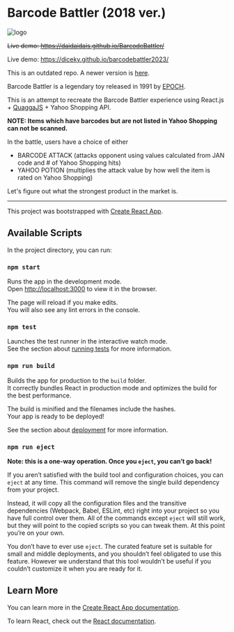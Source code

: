 # Barcode Battler (2018 ver.)

![logo](https://www.daisukeyukita.com/image/work44.png)

~~Live demo: https://daidaidais.github.io/BarcodeBattler/~~

Live demo: https://diceky.github.io/barcodebattler2023/

This is an outdated repo. A newer version is [here](https://github.com/diceky/barcodebattler2023).

Barcode Battler is a legendary toy released in 1991 by [EPOCH](https://epoch.jp/).

This is an attempt to recreate the Barcode Battler experience using React.js + [QuaggaJS](https://serratus.github.io/quaggaJS/) + Yahoo Shopping API.

**NOTE: Items which have barcodes but are not listed in Yahoo Shopping can not be scanned.**

In the battle, users have a choice of either
- BARCODE ATTACK (attacks opponent using values calculated from JAN code and # of Yahoo Shopping hits)
- YAHOO POTION (multiplies the attack value by how well the item is rated on Yahoo Shopping)

Let's figure out what the strongest product in the market is.

------------------------------------------

This project was bootstrapped with [Create React App](https://github.com/facebook/create-react-app).

## Available Scripts

In the project directory, you can run:

### `npm start`

Runs the app in the development mode.<br>
Open [http://localhost:3000](http://localhost:3000) to view it in the browser.

The page will reload if you make edits.<br>
You will also see any lint errors in the console.

### `npm test`

Launches the test runner in the interactive watch mode.<br>
See the section about [running tests](https://facebook.github.io/create-react-app/docs/running-tests) for more information.

### `npm run build`

Builds the app for production to the `build` folder.<br>
It correctly bundles React in production mode and optimizes the build for the best performance.

The build is minified and the filenames include the hashes.<br>
Your app is ready to be deployed!

See the section about [deployment](https://facebook.github.io/create-react-app/docs/deployment) for more information.

### `npm run eject`

**Note: this is a one-way operation. Once you `eject`, you can’t go back!**

If you aren’t satisfied with the build tool and configuration choices, you can `eject` at any time. This command will remove the single build dependency from your project.

Instead, it will copy all the configuration files and the transitive dependencies (Webpack, Babel, ESLint, etc) right into your project so you have full control over them. All of the commands except `eject` will still work, but they will point to the copied scripts so you can tweak them. At this point you’re on your own.

You don’t have to ever use `eject`. The curated feature set is suitable for small and middle deployments, and you shouldn’t feel obligated to use this feature. However we understand that this tool wouldn’t be useful if you couldn’t customize it when you are ready for it.

## Learn More

You can learn more in the [Create React App documentation](https://facebook.github.io/create-react-app/docs/getting-started).

To learn React, check out the [React documentation](https://reactjs.org/).
